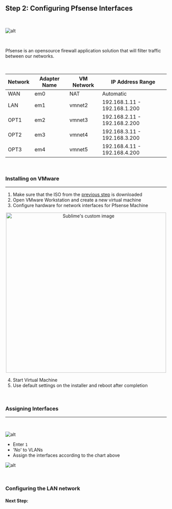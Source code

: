 ## Step 2: Configuring Pfsense Interfaces

<br>

![alt](https://securityaffairs.com/wp-content/uploads/2023/12/1200px-PfSense_logo.png)

<br>

Pfsense is an opensource firewall application solution that will filter traffic between our networks. 

<br>


| Network | Adapter Name | VM Network | IP Address Range |
| --- | --- | --- | --- |
| WAN | em0 | NAT | Automatic |
| LAN | em1 | vmnet2 | 192.168.1.11 - 192.168.1.200 |
| OPT1 | em2 | vmnet3 | 192.168.2.11 - 192.168.2.200 |
| OPT2 | em3 | vmnet4 | 192.168.3.11 - 192.168.3.200 |
| OPT3 | em4 | vmnet5 | 192.168.4.11 - 192.168.4.200 |



<br>

### Installing on VMware
---
1. Make sure that the ISO from the [previous step](Step1.md) is downloaded
2. Open VMware Workstation and create a new virtual machine
3. Configure hardware for network interfaces for Pfsense Machine

<p align="center">
  <img src="https://i.imgur.com/iGv60Hp.png" alt="Sublime's custom image" width=500/>
</p>

4. Start Virtual Machine
5. Use default settings on the installer and reboot after completion

<br>

### Assigning Interfaces
---

<br>

![alt](https://i.imgur.com/HUlLtAF.png)

- Enter `1`
- 'No' to VLANs
- Assign the interfaces according to the chart above


![alt](https://i.imgur.com/ZQFnzFF.png)


<br>

### Configuring the LAN network




#### Next Step: 

